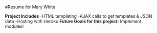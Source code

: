 #Resume for Mary White

__Project Includes__
-HTML templating
-AJAX calls to get templates & JSON data
-Hosting with Heroku 
__Future Goals for this project:__ Implement modules!
